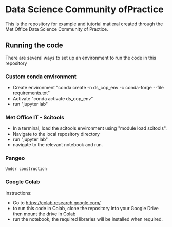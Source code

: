 # Data Science Community ofPractice
This is the repository for  example and tutorial matieral created through the Met Office Data Science Community of Practice.


## Running the code
There are several ways to set up an environment to run the code in this repository

### Custom conda environment

* Create environment "conda create -n ds_cop_env -c conda-forge --file requirements.txt"
* Activate "conda activate  ds_cop_env"
* run "jupyter lab"

### Met Office IT - Scitools 

* In a terminal, load the scitools environment using "module load scitools". 
* Navigate to the local repository directory
* run "jupyter lab"
* navigate to the relevant notebook and run.

### Pangeo
`` Under construction ``

### Google Colab

Instructions:

* Go to https://colab.research.google.com/
* to run this code in Colab, clone the repository into your Google Drive then mount the drive in Colab
* run the notebook, the required libraries will be installed when required.



